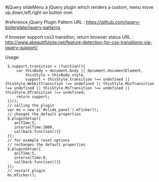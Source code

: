 #jQuery slideMenu
a jQuery plugin which renders a custom, menu move up,down,left,right on button over.

#reference
jQuery Plugin Pattern URL : https://github.com/jquery-boilerplate/jquery-patterns

if browser support css3 transition, return browser status URL : http://www.abeautifulsite.net/feature-detection-for-css-transitions-via-jquery-support/

Usage:

```
 $.support.transition = (function(){
     var thisBody = document.body || document.documentElement,
         thisStyle = thisBody.style,
         support = thisStyle.transition !== undefined || thisStyle.WebkitTransition !== undefined || thisStyle.MozTransition !== undefined || thisStyle.MsTransition !== undefined || thisStyle.OTransition !== undefined;
     return support;
 })();
 // calling the plugin
 var ms = new $('#slide_panel').mTicker();
 // changes the default properties
 $.pluginSetup({
 	aniTIme:5,
 	intervalTime:1000,
 	callback:function(){}
 });
 // for example reset options
 // rechanges the default properties
 $.pluginSetup({
 	aniTIme:5,
 	intervalTime:8,
 	callback:function(){}
 });
 // restart plugin
 ms.mTicker();

